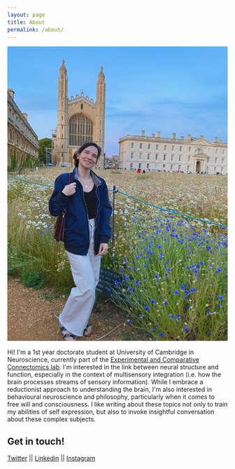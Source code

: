```yaml
---
layout: page
title: About
permalink: /about/
---
```

![portrait](/images/portrait.JPG)

Hi! I'm a 1st year doctorate student at University of Cambridge in Neuroscience, currently part of the [Experimental and Comparative Connectomics lab](https://syn.mrc-lmb.cam.ac.uk/index.html). I'm interested in the link between neural structure and function, especially in the context of multisensory integration (i.e. how the brain processes streams of sensory information). While I embrace a reductionist approach to understanding the brain, I'm also  interested in behavioural neuroscience and philosophy, particularly when it comes to free will and consciousness. I like writing about these topics not only to train my abilities of self expression, but also to invoke insightful conversation about these complex subjects. 

Get in touch!
--
[Twitter](https://twitter.com/LauraLungum)
||
[Linkedin](https://www.linkedin.com/in/laura-lungu-907616135/)
||
[Instagram](https://www.instagram.com/laura_asdfh) 
